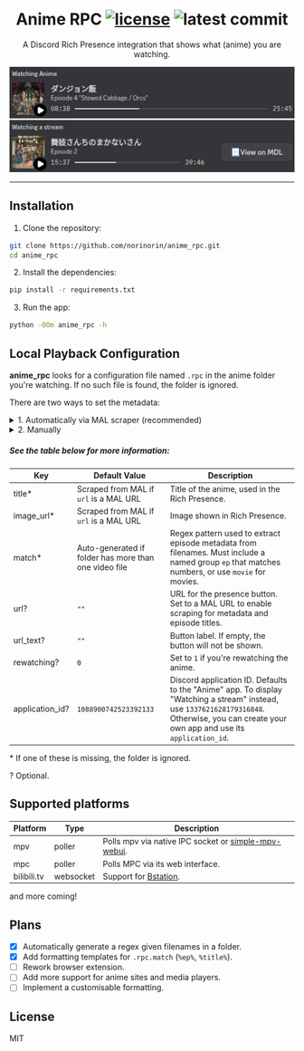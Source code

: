 <h1 align="center">
  Anime RPC
  <a href="LICENSE"><img alt="license" src="https://img.shields.io/badge/License-MIT-yellow.svg"></a>
  <a><img alt="latest commit" src="https://img.shields.io/github/last-commit/norinorin/anime_rpc/main"></a>
</h1>

<p align="center">
  A Discord Rich Presence integration that shows what (anime) you are watching.
</p>

<p align="center">
  <img alt="anime rich presence" src="assets/docs/anime.png" />
  <img alt="generic stream rich presence" src="assets/docs/generic.png">
</p>

---

## Installation

1. Clone the repository:

```sh
git clone https://github.com/norinorin/anime_rpc.git
cd anime_rpc
```

2. Install the dependencies:

```sh
pip install -r requirements.txt
```

3. Run the app:

```sh
python -OOm anime_rpc -h
```

## Local Playback Configuration

**anime_rpc** looks for a configuration file named `.rpc` in the anime folder you're watching. If no such file is found, the folder is ignored.

There are two ways to set the metadata:

<details>

<summary>1. Automatically via MAL scraper (recommended)</summary>

---

To use the scraper, you only need to set the `url` key to the respective MAL page. This will automatically get the title, episode titles (if run using `--fetch-episode-titles`), and image URL for the presence. 

```env
# rpc.config
url=MAL_URL_HERE
```

---

</details>

<details>

<summary>2. Manually</summary>

---

Refer to [the example config](example.rpc) to get started.

---

</details>

##### See the table below for more information:

| Key             | Default Value                                         | Description                                                                                                                                                                                  |
| --------------- | ----------------------------------------------------- | -------------------------------------------------------------------------------------------------------------------------------------------------------------------------------------------- |
| title\*         | Scraped from MAL if `url` is a MAL URL                | Title of the anime, used in the Rich Presence.                                                                                                                                               |
| image_url\*     | Scraped from MAL if `url` is a MAL URL                | Image shown in Rich Presence.                                                                                                                                                                |
| match\*         | Auto-generated if folder has more than one video file | Regex pattern used to extract episode metadata from filenames. Must include a named group `ep` that matches numbers, or use `movie` for movies.                                              |
| url?            | `""`                                                  | URL for the presence button. Set to a MAL URL to enable scraping for metadata and episode titles.                                                                                            |
| url_text?       | `""`                                                  | Button label. If empty, the button will not be shown.                                                                                                                                        |
| rewatching?     | `0`                                                   | Set to `1` if you're rewatching the anime.                                                                                                                                                   |
| application_id? | `1088900742523392133`                                 | Discord application ID. Defaults to the "Anime" app. To display "Watching a stream" instead, use `1337621628179316848`. Otherwise, you can create your own app and use its `application_id`. |

\* If one of these is missing, the folder is ignored.

? Optional.

## Supported platforms

| Platform    | Type      | Description                                                                                              |
| ----------- | --------- | -------------------------------------------------------------------------------------------------------- |
| mpv         | poller    | Polls mpv via native IPC socket or [simple-mpv-webui](https://github.com/open-dynaMIX/simple-mpv-webui). |
| mpc         | poller    | Polls MPC via its web interface.                                                                         |
| bilibili.tv | websocket | Support for [Bstation](https://www.bilibili.tv/anime).                                                   |

and more coming!

## Plans

- [x] Automatically generate a regex given filenames in a folder.
- [x] Add formatting templates for `.rpc.match` (`%ep%`, `%title%`).
- [ ] Rework browser extension.
- [ ] Add more support for anime sites and media players.
- [ ] Implement a customisable formatting.

## License

MIT
